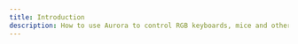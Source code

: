 ```yaml
---
title: Introduction
description: How to use Aurora to control RGB keyboards, mice and other types of RGB devices. Also gives information on how to integrate system and game data into the RGB effects.
---
```


<!-- The content for this is set in the template (so that we can access the site pages) -->